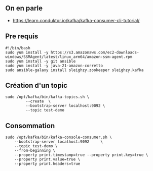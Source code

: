 ## On en parle 

- https://learn.conduktor.io/kafka/kafka-consumer-cli-tutorial/


## Pre requis

```shell
#!/bin/bash
sudo yum install -y https://s3.amazonaws.com/ec2-downloads-windows/SSMAgent/latest/linux_arm64/amazon-ssm-agent.rpm
sudo yum install -y git ansible
sudo yum install -y java-21-amazon-corretto
sudo ansible-galaxy install sleighzy.zookeeper sleighzy.kafka
```


## Création d'un topic

```shell
sudo /opt/kafka/bin/kafka-topics.sh \
         --create  \
         --bootstrap-server localhost:9092 \
         --topic test-demo
```


## Consommation
```shell
sudo /opt/kafka/bin/kafka-console-consumer.sh \
    --bootstrap-server localhost:9092     \
    --topic test-demo \
    --from-beginning \
    --property print.timestamp=true --property print.key=true \
    --property print.value=true \
    --property print.headers=true

```

